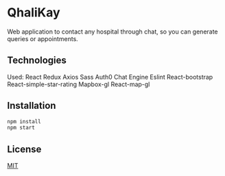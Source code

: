 # QhaliKay

Web application to contact any hospital through chat, so you can generate queries or appointments.

## Technologies
Used:
React
Redux
Axios
Sass
Auth0
Chat Engine
Eslint
React-bootstrap
React-simple-star-rating
Mapbox-gl
React-map-gl

## Installation

```bash
npm install
npm start

```
## License
[MIT](https://choosealicense.com/licenses/mit/)
